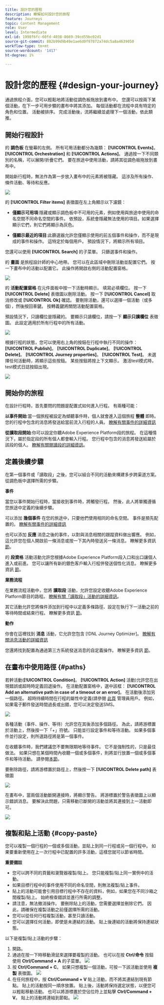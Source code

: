 ```yaml
---
title: 設計您的歷程
description: 瞭解如何設計您的旅程
feature: Journeys
topic: Content Management
role: User
level: Intermediate
exl-id: 1998f6fc-60fd-4038-8669-39cd55bc02d1
source-git-commit: 882b99d9b49e1ae6d0f97872a74dc5a8a4639050
workflow-type: tm+mt
source-wordcount: '1417'
ht-degree: 1%

---
```


# 設計您的歷程 {#design-your-journey}

通過旅程介面，您可以輕鬆地將活動從調色板拖放到畫布中。 您還可以按兩下某個活動，在下一步可用步驟的畫布中將其添加。 每個活動都在流程中具有特定的角色和位置。 活動被排序。 完成活動後，流將繼續並處理下一個活動，依此類推。

## 開始行程設計

的 **調色板** 在螢幕的左側。 所有可用活動都分為幾類： **[!UICONTROL Events]**。 **[!UICONTROL Orchestration]** 和 **[!UICONTROL Actions]**。 通過按一下不同類別的名稱，可以展開/折疊它們。 要在旅途中使用活動，請將其從調色板拖放到畫布中。

開始新行程時，無法作為第一步放入畫布中的元素將被隱藏。 這涉及所有操作、條件活動、等待和反應。

![](assets/journey38.png)

的 **[!UICONTROL Filter items]** 表徵圖在左上角顯示以下濾鏡：

* **僅顯示可用項**:隱藏或顯示調色板中不可用的元素，例如使用與旅途中使用的命名空間不同命名空間的事件。 依預設，系統會隱藏無法使用的項目。如果選擇顯示它們，則它們將顯示為灰色。

* **僅顯示最近的項目**:此篩選器允許您僅顯示使用的前五個事件和操作，而不是現成的事件和操作。 這特定於每個用戶。 預設情況下，將顯示所有項目。

您還可以使用 **[!UICONTROL Search]** 的子菜單。 只篩選事件和操作。

的 **畫面** 是旅程設計師的中心地帶。 您可以在此區域中刪除活動並配置它們。 按一下畫布中的活動以配置它。 此操作將開啟右側的活動配置窗格。

![](assets/journey39.png)

的 **活動配置窗格** 在元件面板中按一下活動時顯示。 填寫必填欄位。 按一下 **[!UICONTROL Delete]** 表徵圖以刪除活動。 按一下 **[!UICONTROL Cancel]** 取消修改或 **[!UICONTROL Ok]** 確認。 要刪除活動，還可以選擇一個活動（或多個），然後按回車鍵。 按轉義鍵將關閉活動配置窗格。

預設情況下，只讀欄位是隱藏的。 要顯示只讀欄位，請按一下 **顯示只讀欄位** 表徵圖。 此設定適用於所有行程中的所有活動。

![](assets/journey59bis.png)

根據行程的狀態，您可以使用右上角的按鈕在行程中執行不同的操作： **[!UICONTROL Publish]**。 **[!UICONTROL Duplicate]**。 **[!UICONTROL Delete]**。 **[!UICONTROL Journey properties]**。 **[!UICONTROL Test]**。 未選擇任何活動時，將顯示這些按鈕。 某些按鈕將按上下文顯示。 激活test模式時，test模式日誌按鈕出現。

![](assets/journey41.png)

## 開始你的旅程

在設計行程時，首先要問的問題是配置式如何進入行程。 有兩種可能：

**以事件開始**:當一個旅程被設定為傾聽事件時，個人就會進入這個旅程 **整體** 即時。 您的行程中包含的消息將發送給當前流入行程的人員。 [瞭解有關事件的詳細資訊](../event/about-events.md)

**從讀取段開始**:你可以設定你聽Adobe Experience Platform段的旅程。 在這種情況下，屬於指定段的所有個人都會輸入行程。 您行程中包含的消息將發送給屬於該段的個人。 [瞭解有關閱讀段的詳細資訊](read-segment.md)。

## 定義後續步驟

在第一個事件或「讀取段」之後，您可以組合不同的活動來構建多步跨渠道方案。 從調色板中選擇所需的步驟。

**事件**

當您以事件開始行程時，當接收到事件時，將觸發行程。 然後，此人將單獨遵循您旅途中定義的後續步驟。

可以添加 **幾個事件** 在您的旅途中，只要他們使用相同的命名空間。 事件是預先配置的。 [瞭解有關事件的詳細資訊](about-journey-activities.md#event-activities)

也可以添加 **反應** 消息之後的事件，以對與消息相關的跟蹤資料做出響應。 例如，這允許您在個人開啟前一條消息或按一下其內時發送另一條消息。 瞭解更多資訊 [節](reaction-events.md)。

的 **段資格** 活動活動允許您根據Adobe Experience Platform段入口和出口讓個人進入或前進。 您可以讓所有新的銀色客戶輸入行程併發送個性化消息。 瞭解更多資訊 [節](segment-qualification-events.md)。

**業務流程**

在業務流程活動中，您將 **讀取段** 活動，允許您設定收聽Adobe Experience Platform節目的路程。 [瞭解有關「讀取段」活動的詳細資訊](read-segment.md)。

其它活動允許您將條件添加到行程中以定義多條路徑、設定在執行下一活動之前的等待時間或結束行程。 瞭解更多資訊 [節](about-journey-activities.md#orchestration-activities)。

**動作**

你會在這裡找到 **消息** 活動，它允許您包含 [!DNL Journey Optimizer]。 [瞭解有關消息活動的詳細資訊](journeys-message.md)

您還將找到配置為通過第三方系統發送消息的自定義操作。 瞭解更多資訊 [節](about-journey-activities.md#action-activities)。

## 在畫布中使用路徑 {#paths}

若幹活動(**[!UICONTROL Condition]**。 **[!UICONTROL Action]** 活動)允許您在出現錯誤或超時時定義回退操作。 在活動配置窗格中，選中該框： **[!UICONTROL Add an alternative path in case of a timeout or an error]**。 在活動後添加另一個路徑。 超時持續時間在行程的屬性中定義(請參閱 [此頁](../building-journeys/journey-gs.md#change-properties) 管理員用戶。 例如，如果電子郵件發送時間過長或出錯，您可以決定發送SMS。

![](assets/journey42.png)

各種活動（事件、操作、等待）允許您在其後添加多個路徑。 為此，請將游標置於活動上，然後按一下「+」符號。 只能並行設定事件和等待活動。 如果多個事件並行設定，則所選路徑將是第一個事件。

在收聽事件時，我們建議您不要無限期地等待事件。 它不是強制性的，只是最佳做法。 如果只想在某個時間內收聽一個或多個事件，則將並行放置一個或多個事件和等待活動。 請參閱[本節](../building-journeys/general-events.md#events-specific-time)。

要刪除路徑，請將游標置於路徑上，然後按一下 **[!UICONTROL Delete path]** 表徵圖

![](assets/journey42ter.png)

在畫布中，當兩個活動斷開連接時，將顯示警告。 將游標置於警告表徵圖上以顯示錯誤消息。 要解決此問題，只需移動已斷開的活動並將其連接到上一活動即可。

![](assets/canvas-disconnected.png)

## 複製和貼上活動 {#copy-paste}

您可以複製一個行程的一個或多個活動，並貼上到同一行程或另一個行程中。 如果要重新使用在上一次行程中已配置的許多活動，這樣您就可以節省時間。

**重要備註**

* 您可以跨不同的頁籤和瀏覽器複製/貼上。 您只能複製/貼上同一實例中的活動。
* 如果目標行程中的事件使用不同的命名空間，則無法複製/貼上事件。
* 貼上的活動可能會引用目標行程中不存在的資料，例如，如果您在不同沙箱之間複製/貼上。 始終檢查錯誤並進行所需的調整。
* 請注意，無法撤消操作。 要刪除貼上的活動，您需要選擇並刪除它們。 因此，請確保在複製活動之前僅選擇所需的活動。
* 您可以從任何行程複製活動，甚至只讀活動。
* 您可以選擇任何活動，即使是未連結的活動。 貼上後連結的活動將保持連結狀態。

以下是複製/貼上活動的步驟：

1. 開路。
1. 通過在按一下時移動滑鼠來選擇要複製的活動。 也可以在按 **Ctrl/命令** 按鈕 使用 **Ctrl/Command + A** 的子菜單。
   ![](assets/copy-paste1.png)
1. 按 **Ctrl/Command + C**。
如果只想複製一個活動，可按一下該活動並使用 **複製** 表徵圖。
   ![](assets/copy-paste2.png)
1. 在任何旅程中，按 **Ctrl/Command + V** 貼上活動，而不將其連結到現有節點。 貼上的活動按同一順序放置。 貼上後，活動將保持選定狀態，以便您可以輕鬆移動活動。 也可以將游標置於空佔位符上並點擊 **Ctrl/Command + V**。 貼上的活動將連結到節點。
   ![](assets/copy-paste3.png)
